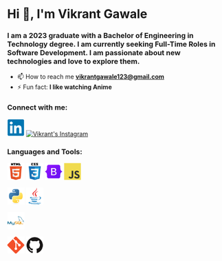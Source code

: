 # Hi 👋, I'm Vikrant Gawale

### I am a 2023 graduate with a Bachelor of Engineering in Technology degree. I am currently seeking Full-Time Roles in Software Development. I am passionate about new technologies and love to explore them.

- 📫 How to reach me **vikrantgawale123@gmail.com**
- ⚡ Fun fact: **I like watching Anime**

### Connect with me:

[<img src="https://raw.githubusercontent.com/devicons/devicon/master/icons/linkedin/linkedin-original.svg" alt="vikrant's LinkedIn" width="40" height="40" />](https://www.linkedin.com/in/vikrantgawale/) [<img src="https://raw.githubusercontent.com/rahuldkjain/github-profile-readme-generator/master/src/images/icons/Social/instagram.svg" alt="Vikrant's Instagram" width="40" height="40" />](https://instagram.com/vikrantttt.01)

### Languages and Tools:

<img src="https://raw.githubusercontent.com/devicons/devicon/master/icons/html5/html5-original-wordmark.svg" alt="HTML" width="40" height="40" /> <img src="https://raw.githubusercontent.com/devicons/devicon/master/icons/css3/css3-original-wordmark.svg" alt="CSS" width="40" height="40" /> <img src="https://raw.githubusercontent.com/devicons/devicon/master/icons/bootstrap/bootstrap-original.svg" alt="Bootstrap" width="40" height="40" /> <img src="https://raw.githubusercontent.com/devicons/devicon/master/icons/javascript/javascript-original.svg" alt="Javascript" width="40" height="40" />

<img src="https://raw.githubusercontent.com/devicons/devicon/master/icons/python/python-original.svg" alt="Python" width="40" height="40" /> <img src="https://raw.githubusercontent.com/devicons/devicon/master/icons/java/java-original.svg" alt="Java" width="40" height="40" /> 

<img src="https://raw.githubusercontent.com/devicons/devicon/master/icons/mysql/mysql-original-wordmark.svg" alt="MySQL" width="40" height="40" /> 

<img src="https://raw.githubusercontent.com/devicons/devicon/master/icons/git/git-original.svg" alt="Git" width="40" height="40" /> <img src="https://raw.githubusercontent.com/devicons/devicon/master/icons/github/github-original.svg" alt="GitHub" width="40" height="40" />
